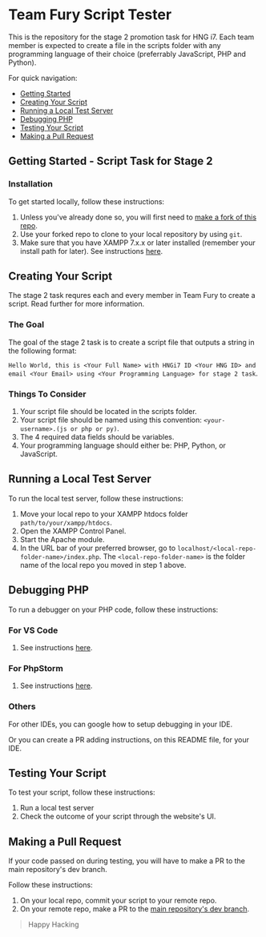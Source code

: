 # Team Fury Script Tester
This is the repository for the stage 2 promotion task for HNG i7. Each team member is expected to create a file in the scripts folder with any programming language of their choice (preferrably JavaScript, PHP and Python).

For quick navigation:

- [Getting Started](#getstarted)
- [Creating Your Script](#createscript)
- [Running a Local Test Server](#runserver)
- [Debugging PHP](#debug)
- [Testing Your Script](#test)
- [Making a Pull Request](#pullrequest)


## <a name="getstarted"></a> Getting Started - Script Task for Stage 2

### <a name="install"></a> Installation
To get started locally, follow these instructions:

1. Unless you've already done so, you will first need to [make a fork of this repo](https://www.github.com/jgodstime/team-fury-1/fork).
2. Use your forked repo to clone to your local repository by using `git`.
3. Make sure that you have XAMPP 7.x.x or later installed (remember your install path for later). See instructions [here](https://www.apachefriends.org/download.html).

## <a name="createscript"></a> Creating Your Script
The stage 2 task requres each and every member in Team Fury to create a script. Read further for more information.

### The Goal
The goal of the stage 2 task is to create a script file that outputs a string in the following format:

`Hello World, this is <Your Full Name> with HNGi7 ID <Your HNG ID> and email <Your Email> using <Your Programming Language> for stage 2 task`.

### Things To Consider
1. Your script file should be located in the scripts folder.
2. Your script file should be named using this convention: `<your-username>.(js or php or py)`.
2. The 4 required data fields should be variables.
3. Your programming language should either be: PHP, Python, or JavaScript.

## <a name="runserver"></a> Running a Local Test Server
To run the local test server, follow these instructions:

1. Move your local repo to your XAMPP htdocs folder `path/to/your/xampp/htdocs`.
2. Open the XAMPP Control Panel.
3. Start the Apache module.
4. In the URL bar of your preferred browser, go to `localhost/<local-repo-folder-name>/index.php`. The `<local-repo-folder-name>` is the folder name of the local repo you moved in step 1 above.

## <a name="debug"></a> Debugging PHP
To run a debugger on your PHP code, follow these instructions:

### For VS Code
1. See instructions [here](https://marketplace.visualstudio.com/items?itemName=felixfbecker.php-debug).

### For PhpStorm
1. See instructions [here](https://www.jetbrains.com/help/phpstorm/debugging-with-phpstorm-ultimate-guide.html).

### Others
For other IDEs, you can google how to setup debugging in your IDE.

Or you can create a PR adding instructions, on this README file, for your IDE.

## <a name="test"></a> Testing Your Script
To test your script, follow these instructions:

1. Run a local test server
2. Check the outcome of your script through the website's UI.

## <a name="pullrequest"></a> Making a Pull Request
If your code passed on during testing, you will have to make a PR to the main repository's dev branch.

Follow these instructions:

1. On your local repo, commit your script to your remote repo.
2. On your remote repo, make a PR to the [main repository's dev branch](https://www.github.com/jgodstime/team-fury-1/tree/dev).

> Happy Hacking
